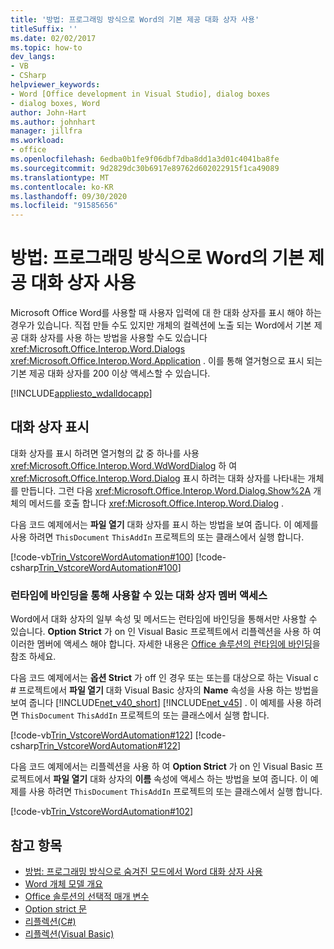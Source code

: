 ```yaml
---
title: '방법: 프로그래밍 방식으로 Word의 기본 제공 대화 상자 사용'
titleSuffix: ''
ms.date: 02/02/2017
ms.topic: how-to
dev_langs:
- VB
- CSharp
helpviewer_keywords:
- Word [Office development in Visual Studio], dialog boxes
- dialog boxes, Word
author: John-Hart
ms.author: johnhart
manager: jillfra
ms.workload:
- office
ms.openlocfilehash: 6edba0b1fe9f06dbf7dba8dd1a3d01c4041ba8fe
ms.sourcegitcommit: 9d2829dc30b6917e89762d602022915f1ca49089
ms.translationtype: MT
ms.contentlocale: ko-KR
ms.lasthandoff: 09/30/2020
ms.locfileid: "91585656"
---
```

# <a name="how-to-programmatically-use-built-in-dialog-boxes-in-word"></a>방법: 프로그래밍 방식으로 Word의 기본 제공 대화 상자 사용
  Microsoft Office Word를 사용할 때 사용자 입력에 대 한 대화 상자를 표시 해야 하는 경우가 있습니다. 직접 만들 수도 있지만 개체의 컬렉션에 노출 되는 Word에서 기본 제공 대화 상자를 사용 하는 방법을 사용할 수도 있습니다 <xref:Microsoft.Office.Interop.Word.Dialogs> <xref:Microsoft.Office.Interop.Word.Application> . 이를 통해 열거형으로 표시 되는 기본 제공 대화 상자를 200 이상 액세스할 수 있습니다.

 [!INCLUDE[appliesto_wdalldocapp](../vsto/includes/appliesto-wdalldocapp-md.md)]

## <a name="display-dialog-boxes"></a>대화 상자 표시
 대화 상자를 표시 하려면 열거형의 값 중 하나를 사용 <xref:Microsoft.Office.Interop.Word.WdWordDialog> 하 여 <xref:Microsoft.Office.Interop.Word.Dialog> 표시 하려는 대화 상자를 나타내는 개체를 만듭니다. 그런 다음 <xref:Microsoft.Office.Interop.Word.Dialog.Show%2A> 개체의 메서드를 호출 합니다 <xref:Microsoft.Office.Interop.Word.Dialog> .

 다음 코드 예제에서는 **파일 열기** 대화 상자를 표시 하는 방법을 보여 줍니다. 이 예제를 사용 하려면 `ThisDocument` `ThisAddIn` 프로젝트의 또는 클래스에서 실행 합니다.

 [!code-vb[Trin_VstcoreWordAutomation#100](../vsto/codesnippet/VisualBasic/Trin_VstcoreWordAutomationVB/ThisDocument.vb#100)]
 [!code-csharp[Trin_VstcoreWordAutomation#100](../vsto/codesnippet/CSharp/Trin_VstcoreWordAutomationCS/ThisDocument.cs#100)]

### <a name="access-dialog-box-members-that-are-available-through-late-binding"></a>런타임에 바인딩을 통해 사용할 수 있는 대화 상자 멤버 액세스
 Word에서 대화 상자의 일부 속성 및 메서드는 런타임에 바인딩을 통해서만 사용할 수 있습니다. **Option Strict** 가 on 인 Visual Basic 프로젝트에서 리플렉션을 사용 하 여 이러한 멤버에 액세스 해야 합니다. 자세한 내용은 [Office 솔루션의 런타임에 바인딩](../vsto/late-binding-in-office-solutions.md)을 참조 하세요.

 다음 코드 예제에서는 **옵션 Strict** 가 off 인 경우 또는 또는를 대상으로 하는 Visual c # 프로젝트에서 **파일 열기** 대화 Visual Basic 상자의 **Name** 속성을 사용 하는 방법을 보여 줍니다 [!INCLUDE[net_v40_short](../sharepoint/includes/net-v40-short-md.md)] [!INCLUDE[net_v45](../vsto/includes/net-v45-md.md)] . 이 예제를 사용 하려면 `ThisDocument` `ThisAddIn` 프로젝트의 또는 클래스에서 실행 합니다.

 [!code-vb[Trin_VstcoreWordAutomation#122](../vsto/codesnippet/VisualBasic/Trin_VstcoreWordAutomationVB/ThisDocument.vb#122)]
 [!code-csharp[Trin_VstcoreWordAutomation#122](../vsto/codesnippet/CSharp/Trin_VstcoreWordAutomationCS/ThisDocument.cs#122)]

 다음 코드 예제에서는 리플렉션을 사용 하 여 **Option Strict** 가 on 인 Visual Basic 프로젝트에서 **파일 열기** 대화 상자의 **이름** 속성에 액세스 하는 방법을 보여 줍니다. 이 예제를 사용 하려면 `ThisDocument` `ThisAddIn` 프로젝트의 또는 클래스에서 실행 합니다.

 [!code-vb[Trin_VstcoreWordAutomation#102](../vsto/codesnippet/VisualBasic/Trin_VstcoreWordAutomationVB/ThisDocument.vb#102)]

## <a name="see-also"></a>참고 항목
- [방법: 프로그래밍 방식으로 숨겨진 모드에서 Word 대화 상자 사용](../vsto/how-to-programmatically-use-word-dialog-boxes-in-hidden-mode.md)
- [Word 개체 모델 개요](../vsto/word-object-model-overview.md)
- [Office 솔루션의 선택적 매개 변수](../vsto/optional-parameters-in-office-solutions.md)
- [Option strict 문](/dotnet/visual-basic/language-reference/statements/option-strict-statement)
- [리플렉션(C#)](/dotnet/csharp/programming-guide/concepts/reflection)
- [리플렉션(Visual Basic)](/dotnet/visual-basic/programming-guide/concepts/reflection)
